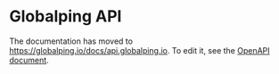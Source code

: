 # Globalping API

The documentation has moved to https://globalping.io/docs/api.globalping.io.
To edit it, see the [OpenAPI document](../public/v1/spec.yaml).
